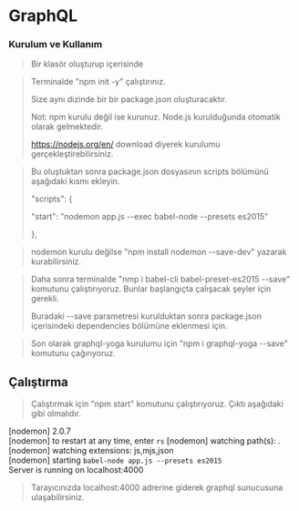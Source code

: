 # GraphQL

### Kurulum ve Kullanım

> Bir klasör oluşturup içerisinde 

> Terminalde "npm init -y" çalıştırınız. 
> 
>Size aynı dizinde bir bir package.json oluşturacaktır.
>
>Not: npm kurulu değil ise kurunuz. Node.js kurulduğunda otomatik olarak gelmektedir.
>
>https://nodejs.org/en/ download diyerek kurulumu gerçekleştirebilirsiniz. 

> Bu oluştuktan sonra package.json dosyasının scripts bölümünü aşağıdaki kısmı ekleyin.
> 
> "scripts": {
> 
>    "start": "nodemon app.js --exec      babel-node --presets es2015"
>  
> },

>nodemon kurulu değilse "npm install  nodemon --save-dev"  yazarak kurabilirsiniz.

> Daha sonra terminalde "nmp i babel-cli  babel-preset-es2015 --save" komutunu çalıştırıyoruz. Bunlar başlangıçta çalışacak şeyler için gerekli.
> 
> Buradaki --save parametresi kurulduktan sonra package.json içerisindeki dependencies bölümüne eklenmesi için.

> Son olarak graphql-yoga kurulumu için "npm i graphql-yoga --save" komutunu çağırıyoruz.


## Çalıştırma 

> Çalıştırmak için "npm start" komutunu çalıştırıyoruz. Çıktı aşağıdaki gibi olmalıdır.

>
[nodemon] 2.0.7 <br>
[nodemon] to restart at any time, enter `rs`
[nodemon] watching path(s): *.*<br>
[nodemon] watching extensions: js,mjs,json <br>
[nodemon] starting `babel-node app.js --presets es2015` <br>
Server is running on localhost:4000



> Tarayıcınızda localhost:4000 adrerine giderek graphql sunucusuna ulaşabilirsiniz.


